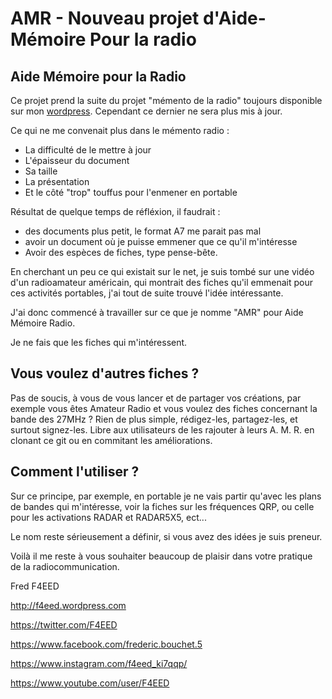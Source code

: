 # AMR - Nouveau projet d'Aide-Mémoire Pour la radio

## Aide Mémoire pour la Radio

Ce projet prend la suite du projet "mémento de la radio" toujours disponible sur mon [wordpress](http://f4eed.wordpress.com).
Cependant ce dernier ne sera plus mis à jour.

Ce qui ne me convenait plus dans le mémento radio :
- La difficulté de le mettre à jour
- L'épaisseur du document
- Sa taille
- La présentation
- Et le côté "trop" touffus pour l'enmener en portable

Résultat de quelque temps de réfléxion, il faudrait :

- des documents plus petit, le format A7 me parait pas mal
- avoir un document où je puisse emmener que ce qu'il m'intéresse
- Avoir des espèces de fiches, type pense-bête.

En cherchant un peu ce qui existait sur le net, je suis tombé sur une vidéo d'un radioamateur 
américain, qui montrait des fiches qu'il emmenait pour ces activités portables, j'ai tout de 
suite trouvé l'idée intéressante.

J'ai donc commencé à travailler sur ce que je nomme "AMR" pour Aide Mémoire Radio. 

Je ne fais que les fiches qui m'intéressent.


## Vous voulez d'autres fiches ?

Pas de soucis, à vous de vous lancer et de partager vos créations, 
par exemple vous êtes Amateur Radio et vous voulez des fiches concernant la bande des 27MHz ?
Rien de plus simple, rédigez-les, partagez-les, et surtout signez-les. 
Libre aux utilisateurs de les rajouter à leurs A. M. R. en clonant ce git ou en commitant les améliorations.


## Comment l'utiliser ?

Sur ce principe, par exemple, en portable je ne vais partir qu'avec les plans de bandes qui m'intéresse,
voir la fiches sur les fréquences QRP, ou celle pour les activations RADAR et RADAR5X5, ect...



Le nom reste sérieusement a définir, si vous avez des idées je suis preneur.

Voilà il me reste à vous souhaiter beaucoup de plaisir dans votre pratique de la radiocommunication.

Fred F4EED

http://f4eed.wordpress.com

https://twitter.com/F4EED

https://www.facebook.com/frederic.bouchet.5

https://www.instagram.com/f4eed_ki7qqp/

https://www.youtube.com/user/F4EED


